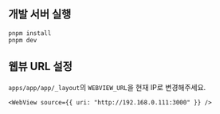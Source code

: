 ## 개발 서버 실행

```
pnpm install
pnpm dev
```

## 웹뷰 URL 설정

`apps/app/app/_layout`의 `WEBVIEW_URL`을 현재 IP로 변경해주세요.

```tsx
<WebView source={{ uri: "http://192.168.0.111:3000" }} />
```
